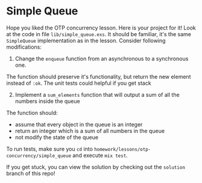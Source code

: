 # Simple Queue

Hope you liked the OTP concurrency lesson. Here is your project for it!
Look at the code in file `lib/simple_queue.exs`. It should be familiar, it's
the same `SimpleQueue` implementation as in the lesson. Consider following
modifications:

1. Change the `enqueue` function from an asynchronous to a synchronous one.

The function should preserve it's functionality, but
return the new element instead of `:ok`. The unit tests
could helpful if you get stack

2. Implement a `sum_elements` function that will output a sum of all the numbers inside the queue

The function should:
- assume that every object in the queue is an integer
- return an integer which is a sum of all numbers in the queue
- not modify the state of the queue

To run tests, make sure you `cd` into `homework/lessons/otp-concurrency/simple_queue` and execute `mix test`.

If you get stuck, you can view the solution by checking out the `solution` branch of this repo!
